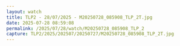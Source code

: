 ```yaml
---
layout: watch
title: TLP2 - 28/07/2025 - M20250728_085908_TLP_2T.jpg
date: 2025-07-28 08:59:08
permalink: /2025/07/28/watch/M20250728_085908_TLP_2
capture: TLP2/2025/202507/20250727/M20250728_085908_TLP_2T.jpg
---
```

